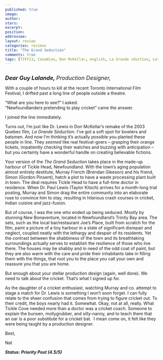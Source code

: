 ```yaml
---
published: true
image:
author: 
stars: 
excerpt: 
position: 
addressee: 
layout: review
categories: reviews
title: "The Grand Seduction"
comments: true
tags: [TIFF13, Canadian, Don McKellar, english, La Grande sduction, Letters, Quebec, Remake, Taylor Kitch, the grand seduction, TIFF, Toronto International Film Festival]
---
```

<div><p><span class="full-image-block ssNonEditable"><span><a href="/letters/2013/9/18/the-grand-seduction.html"><img src="http://static.squarespace.com/static/5005f6bcc4aa41161b33e89e/5329cf1fe4b07c068ebf74de/5329cf1fe4b07c068ebf78c5/1379518113001/The%20Grand%20Seduction.jpg" alt="" /></a></span></span></p>
<p><em><strong style="font-size:130%;">Dear Guy Lalande, </strong><span style="font-size:130%;">Production Designer,</span></em></p>
<p>With a couple of hours to kill at the recent Toronto International Film Festival, I drifted past a long line of people outside a theatre.</p>
<p>&ldquo;What are you here to see?&rdquo; I asked.<br />&ldquo;Newfoundlanders pretending to play cricket&rdquo; came the answer.</p>
<p>I joined the line immediately.</p>
<p>Turns out, I&rsquo;m just like Dr. Lewis in Don McKellar&rsquo;s remake of the 2003 Quebec film<em>, La Grande S</em><em>&eacute;</em><em>duction</em>. I&rsquo;ve got a soft spot for bowlers and batsmen. And now I&rsquo;m thinking it&rsquo;s actually possible you planted these people in line. They <em>seemed</em> like real festival-goers &ndash; grasping their orange tickets, impatiently checking their watches and buzzing with anticipation &ndash; but you certainly have a wonderful handle on creating believable fictions.</p>
<p>Your version of the <em>The Grand Seduction</em> takes place in the made-up harbour of Tickle Head, Newfoundland. With the town&rsquo;s aging population almost entirely destitute, Murray French (Brendan Gleeson) and his friend, Simon (Gordon Pinsent), hatch a plot to have a waste processing plant built in town. The deal requires Tickle Head to have a full-time doctor in residence. When Dr. Paul Lewis (Taylor Kitsch) arrives for a month-long trial posting, Murray and Simon drag the entire community into an elaborate ruse to convince him to stay, resulting in hilarious crash courses in cricket, Indian cuisine and jazz-fusion.</p>
<p>But of course, I was the one who ended up being seduced. Mostly by stunning New Bonaventure, located in Newfoundland&rsquo;s Trinity Bay area. The sets, such as the local bar/restaurant Joe&rsquo;s Place, built from scratch for the film, paint a picture of a tiny harbour in a state of significant disrepair and neglect, coupled neatly with the lethargy and despair of its residents. Yet the contrast between the shabbiness of the town and its breathtaking surroundings actually serves to establish the resilience of those who live there. The houses may be shabby and in need of the odd coat of paint, but they are also warm with the care and pride their inhabitants take in filling them with the things, that root you to the place you call your own and reassure you that you are home.</p>
<p>But enough about your stellar production design (again, well done). We need to talk about the cricket. That&rsquo;s what I signed up for.</p>
<p>As the daughter of a cricket enthusiast, watching Murray and co. attempt to stage a match for Dr. Lewis is something I won&rsquo;t soon forget. I can fully relate to the sheer confusion that comes from trying to figure cricket out. To their credit, the boys nearly had it. Somewhat. Okay, not at all, really. What Tickle Cove needed more than a doctor was a cricket coach. Someone to explain the bunsen, mollygrubber, and silly-nanny, and to teach them that an oar is a poor substitute for a cricket bat. &nbsp;I mean come on, it felt like they were being taught by a production designer.</p>
<p>Best,</p>
<p>Nat</p>
<p><strong><em>Status: Priority Post (4.5/5)</em></strong></p></div>
